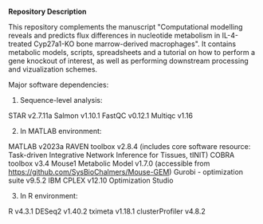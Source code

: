 **Repository Description**

This repository complements the manuscript "Computational modelling reveals and predicts flux differences in nucleotide metabolism in IL-4-treated Cyp27a1-KO bone marrow-derived macrophages". It contains metabolic models, scripts, spreadsheets and a tutorial on how to perform a gene knockout of interest, as well as performing downstream processing and vizualization schemes. 

Major software dependencies:

1) Sequence-level analysis:

  STAR v2.7.11a
  Salmon v1.10.1
  FastQC v0.12.1
  Multiqc v1.16

2) In MATLAB environment:

MATLAB v2023a
RAVEN toolbox v2.8.4 (includes core software resource: Task-driven Integrative Network Inference for Tissues, tINIT)
COBRA toolbox v3.4
Mouse1 Metabolic Model v1.7.0 (accessible from https://github.com/SysBioChalmers/Mouse-GEM)
Gurobi - optimization suite v9.5.2
IBM CPLEX v12.10 Optimization Studio



3) In R environment:

R v4.3.1
DESeq2 v1.40.2
tximeta v1.18.1
clusterProfiler v4.8.2

 
